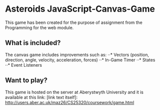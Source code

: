 # Asteroids JavaScript-Canvas-Game
This game has been created for the purpose of assignment from the Programming for the web module.

## What is included?
The canvas game includes improvements such as:
⋅⋅* Vectors (position, direction, angle, velocity, acceleration, forces)
⋅⋅* In-Game Timer
⋅⋅* States
⋅⋅* Event Listeners

## Want to play?
This game is hosted on the server at Aberystwyth University and it is available at this link:
[link text itself]: http://users.aber.ac.uk/maz26/CS25320/coursework/game.html
